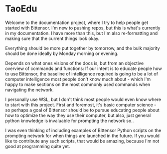 # TaoEdu
Welcome to the documentation project, where I try to help people get started with Bittensor. 
I'm new to pushing repos, but this is what's currently in my documentation.
I have more than this, but I'm also re-formatting and making sure that the current things look okay. 

Everything should be more put together by tomorrow, and the bulk majority should be done ideally by Monday morning or evening. 

Depends on what ones visions of the docs is, but from an objective overview of commands and functions: If our intent is to educate people how to use Bittensor, the baseline of intelligence required is going to be a lot of computer intelligence most people don't know much about - which I'm happy to make sections on the most commonly used commands when navigating the network. 

I personally use WSL, but I don't think most people would even know where to start with this project. First and foremost, it's basic computer science - so perhaps a goal of Bittensor should be to pursue educating people about how to optimize the way they use their computer, but also, just general python knowledge is invaluable for prompting the network so..

I was even thinking of including examples of Bittensor Python scripts on the prompting network for when things are launched in the future. If you would like to contribute any such scripts, that would be amazing, because I'm not good at programming quite yet. 
